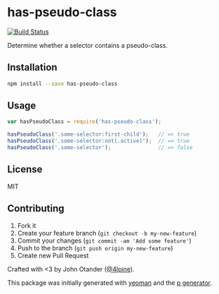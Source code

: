 # has-pseudo-class

[![Build Status](https://secure.travis-ci.org/cssstats/has-pseudo-class.png?branch=master)](https://travis-ci.org/cssstats/has-pseudo-class)

Determine whether a selector contains a pseudo-class.

## Installation

```bash
npm install --save has-pseudo-class
```

## Usage

```javascript
var hasPseudoClass = require('has-pseudo-class');

hasPseudoClass('.some-selector:first-child');   // => true
hasPseudoClass('.some-selector:not(.active)');  // => true
hasPseudoClass('.some-selector');               // => false
```

## License

MIT

## Contributing

1. Fork it
2. Create your feature branch (`git checkout -b my-new-feature`)
3. Commit your changes (`git commit -am 'Add some feature'`)
4. Push to the branch (`git push origin my-new-feature`)
5. Create new Pull Request

Crafted with <3 by John Otander ([@4lpine](https://twitter.com/4lpine)).

This package was initially generated with [yeoman](http://yeoman.io) and the [p generator](https://github.com/johnotander/generator-p.git).
